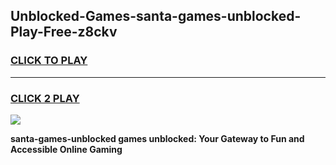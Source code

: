 
## Unblocked-Games-santa-games-unblocked-Play-Free-z8ckv
<h3>
<a href="https://premium76.site?title=santa-games-unblocked&ref=22A">CLICK TO PLAY</a></h3>
<hr>

<h3>
<a href="https://premium76.site?title=santa-games-unblocked&ref=22A">CLICK 2 PLAY</a>
  
</h3>

<a href="https://premium76.site?title=santa-games-unblocked&ref=22A"><img src="https://clearcache.store/games.png"></a>


**santa-games-unblocked games unblocked: Your Gateway to Fun and Accessible Online Gaming**
